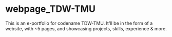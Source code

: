 # webpage_TDW-TMU
This is an e-portfolio for codename TDW-TMU. It'll be in the form of a website, with ~5 pages, and showcasing projects, skills, experience &amp; more.
